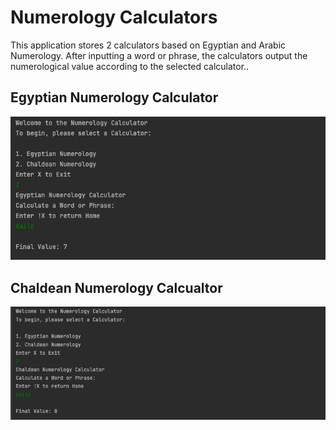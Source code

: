 # Numerology Calculators

This application stores 2 calculators based on Egyptian and Arabic Numerology. After inputting a word or phrase, the calculators output the numerological value according to the selected calculator..

## Egyptian Numerology Calculator
![eCalc](src/main/resources/egyptianNum.png)

## Chaldean Numerology Calcualtor
![cCalc](src/main/resources/chaldeanNum.png)